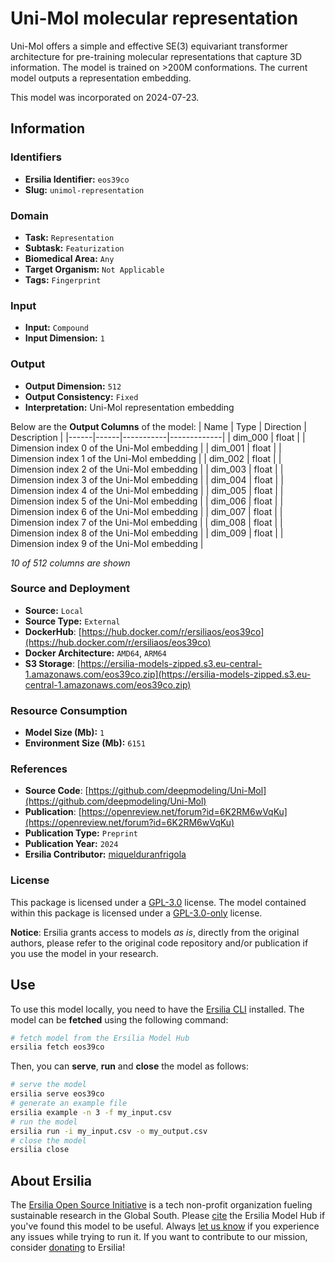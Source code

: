 # Uni-Mol molecular representation

Uni-Mol offers a simple and effective SE(3) equivariant transformer architecture for pre-training molecular representations that capture 3D information. The model is trained on >200M conformations. The current model outputs a representation embedding.

This model was incorporated on 2024-07-23.

## Information
### Identifiers
- **Ersilia Identifier:** `eos39co`
- **Slug:** `unimol-representation`

### Domain
- **Task:** `Representation`
- **Subtask:** `Featurization`
- **Biomedical Area:** `Any`
- **Target Organism:** `Not Applicable`
- **Tags:** `Fingerprint`

### Input
- **Input:** `Compound`
- **Input Dimension:** `1`

### Output
- **Output Dimension:** `512`
- **Output Consistency:** `Fixed`
- **Interpretation:** Uni-Mol representation embedding

Below are the **Output Columns** of the model:
| Name | Type | Direction | Description |
|------|------|-----------|-------------|
| dim_000 | float |  | Dimension index 0 of the Uni-Mol embedding |
| dim_001 | float |  | Dimension index 1 of the Uni-Mol embedding |
| dim_002 | float |  | Dimension index 2 of the Uni-Mol embedding |
| dim_003 | float |  | Dimension index 3 of the Uni-Mol embedding |
| dim_004 | float |  | Dimension index 4 of the Uni-Mol embedding |
| dim_005 | float |  | Dimension index 5 of the Uni-Mol embedding |
| dim_006 | float |  | Dimension index 6 of the Uni-Mol embedding |
| dim_007 | float |  | Dimension index 7 of the Uni-Mol embedding |
| dim_008 | float |  | Dimension index 8 of the Uni-Mol embedding |
| dim_009 | float |  | Dimension index 9 of the Uni-Mol embedding |

_10 of 512 columns are shown_
### Source and Deployment
- **Source:** `Local`
- **Source Type:** `External`
- **DockerHub**: [https://hub.docker.com/r/ersiliaos/eos39co](https://hub.docker.com/r/ersiliaos/eos39co)
- **Docker Architecture:** `AMD64`, `ARM64`
- **S3 Storage**: [https://ersilia-models-zipped.s3.eu-central-1.amazonaws.com/eos39co.zip](https://ersilia-models-zipped.s3.eu-central-1.amazonaws.com/eos39co.zip)

### Resource Consumption
- **Model Size (Mb):** `1`
- **Environment Size (Mb):** `6151`


### References
- **Source Code**: [https://github.com/deepmodeling/Uni-Mol](https://github.com/deepmodeling/Uni-Mol)
- **Publication**: [https://openreview.net/forum?id=6K2RM6wVqKu](https://openreview.net/forum?id=6K2RM6wVqKu)
- **Publication Type:** `Preprint`
- **Publication Year:** `2024`
- **Ersilia Contributor:** [miquelduranfrigola](https://github.com/miquelduranfrigola)

### License
This package is licensed under a [GPL-3.0](https://github.com/ersilia-os/ersilia/blob/master/LICENSE) license. The model contained within this package is licensed under a [GPL-3.0-only](LICENSE) license.

**Notice**: Ersilia grants access to models _as is_, directly from the original authors, please refer to the original code repository and/or publication if you use the model in your research.


## Use
To use this model locally, you need to have the [Ersilia CLI](https://github.com/ersilia-os/ersilia) installed.
The model can be **fetched** using the following command:
```bash
# fetch model from the Ersilia Model Hub
ersilia fetch eos39co
```
Then, you can **serve**, **run** and **close** the model as follows:
```bash
# serve the model
ersilia serve eos39co
# generate an example file
ersilia example -n 3 -f my_input.csv
# run the model
ersilia run -i my_input.csv -o my_output.csv
# close the model
ersilia close
```

## About Ersilia
The [Ersilia Open Source Initiative](https://ersilia.io) is a tech non-profit organization fueling sustainable research in the Global South.
Please [cite](https://github.com/ersilia-os/ersilia/blob/master/CITATION.cff) the Ersilia Model Hub if you've found this model to be useful. Always [let us know](https://github.com/ersilia-os/ersilia/issues) if you experience any issues while trying to run it.
If you want to contribute to our mission, consider [donating](https://www.ersilia.io/donate) to Ersilia!

